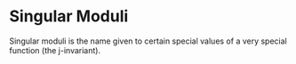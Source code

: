 Singular Moduli
===============

Singular moduli is the name given to certain special values of a very special function (the j-invariant).
